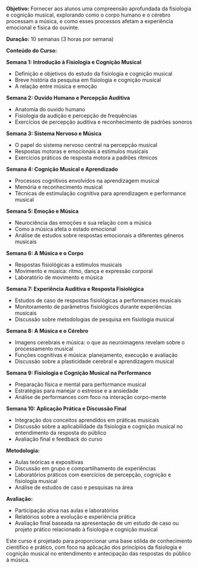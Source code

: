 **Objetivo:** Fornecer aos alunos uma compreensão aprofundada da fisiologia e cognição musical, explorando como o corpo humano e o cérebro processam a música, e como esses processos afetam a experiência emocional e física do ouvinte.

**Duração:** 10 semanas (3 horas por semana)

**Conteúdo do Curso:**

**Semana 1: Introdução à Fisiologia e Cognição Musical**

- Definição e objetivos do estudo da fisiologia e cognição musical
- Breve história da pesquisa em fisiologia e cognição musical
- A relação entre música e emoção

**Semana 2: Ouvido Humano e Percepção Auditiva**

- Anatomia do ouvido humano
- Fisiologia da audição e percepção de frequências
- Exercícios de percepção auditiva e reconhecimento de padrões sonoros

**Semana 3: Sistema Nervoso e Música**

- O papel do sistema nervoso central na percepção musical
- Respostas motoras e emocionais a estímulos musicais
- Exercícios práticos de resposta motora a padrões rítmicos

**Semana 4: Cognição Musical e Aprendizado**

- Processos cognitivos envolvidos na aprendizagem musical
- Memória e reconhecimento musical
- Técnicas de estimulação cognitiva para aprendizagem e performance musical

**Semana 5: Emoção e Música**

- Neurociência das emoções e sua relação com a música
- Como a música afeta o estado emocional
- Análise de estudos sobre respostas emocionais a diferentes gêneros musicais

**Semana 6: A Música e o Corpo**

- Respostas fisiológicas a estímulos musicais
- Movimento e música: ritmo, dança e expressão corporal
- Laboratório de movimento e música

**Semana 7: Experiência Auditiva e Resposta Fisiológica**

- Estudos de caso de respostas fisiológicas a performances musicais
- Monitoramento de parâmetros fisiológicos durante experiências musicais
- Discussão sobre metodologias de pesquisa em fisiologia musical

**Semana 8: A Música e o Cérebro**

- Imagens cerebrais e música: o que as neuroimagens revelam sobre o processamento musical
- Funções cognitivas e música: planejamento, execução e avaliação
- Discussão sobre a plasticidade cerebral e aprendizagem musical

**Semana 9: Fisiologia e Cognição Musical na Performance**

- Preparação física e mental para performance musical
- Estratégias para manejar o estresse e a ansiedade
- Análise de performances com foco na interação corpo-mente

**Semana 10: Aplicação Prática e Discussão Final**

- Integração dos conceitos aprendidos em práticas musicais
- Discussão sobre a aplicabilidade da fisiologia e cognição musical no entendimento da resposta do público
- Avaliação final e feedback do curso

**Metodologia:**

- Aulas teóricas e expositivas
- Discussão em grupo e compartilhamento de experiências
- Laboratórios práticos com exercícios de percepção, cognição e fisiologia musical
- Análise de estudos de caso e pesquisas na área

**Avaliação:**

- Participação ativa nas aulas e laboratórios
- Relatórios sobre a evolução e experiência prática
- Avaliação final baseada na apresentação de um estudo de caso ou projeto prático relacionado à fisiologia e cognição musical

Este curso é projetado para proporcionar uma base sólida de conhecimento científico e prático, com foco na aplicação dos princípios da fisiologia e cognição musical no entendimento e antecipação das respostas do público à música.